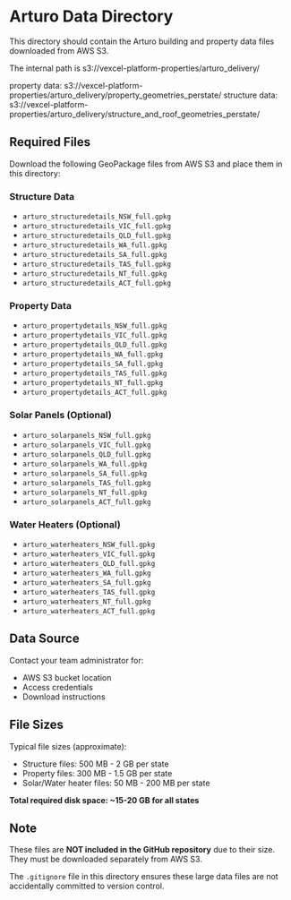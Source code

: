 # Arturo Data Directory

This directory should contain the Arturo building and property data files downloaded from AWS S3.

The internal path is s3://vexcel-platform-properties/arturo_delivery/

property data: s3://vexcel-platform-properties/arturo_delivery/property_geometries_perstate/
structure data: s3://vexcel-platform-properties/arturo_delivery/structure_and_roof_geometries_perstate/

## Required Files

Download the following GeoPackage files from AWS S3 and place them in this directory:

### Structure Data
- `arturo_structuredetails_NSW_full.gpkg`
- `arturo_structuredetails_VIC_full.gpkg`
- `arturo_structuredetails_QLD_full.gpkg`
- `arturo_structuredetails_WA_full.gpkg`
- `arturo_structuredetails_SA_full.gpkg`
- `arturo_structuredetails_TAS_full.gpkg`
- `arturo_structuredetails_NT_full.gpkg`
- `arturo_structuredetails_ACT_full.gpkg`

### Property Data
- `arturo_propertydetails_NSW_full.gpkg`
- `arturo_propertydetails_VIC_full.gpkg`
- `arturo_propertydetails_QLD_full.gpkg`
- `arturo_propertydetails_WA_full.gpkg`
- `arturo_propertydetails_SA_full.gpkg`
- `arturo_propertydetails_TAS_full.gpkg`
- `arturo_propertydetails_NT_full.gpkg`
- `arturo_propertydetails_ACT_full.gpkg`

### Solar Panels (Optional)
- `arturo_solarpanels_NSW_full.gpkg`
- `arturo_solarpanels_VIC_full.gpkg`
- `arturo_solarpanels_QLD_full.gpkg`
- `arturo_solarpanels_WA_full.gpkg`
- `arturo_solarpanels_SA_full.gpkg`
- `arturo_solarpanels_TAS_full.gpkg`
- `arturo_solarpanels_NT_full.gpkg`
- `arturo_solarpanels_ACT_full.gpkg`

### Water Heaters (Optional)
- `arturo_waterheaters_NSW_full.gpkg`
- `arturo_waterheaters_VIC_full.gpkg`
- `arturo_waterheaters_QLD_full.gpkg`
- `arturo_waterheaters_WA_full.gpkg`
- `arturo_waterheaters_SA_full.gpkg`
- `arturo_waterheaters_TAS_full.gpkg`
- `arturo_waterheaters_NT_full.gpkg`
- `arturo_waterheaters_ACT_full.gpkg`

## Data Source

Contact your team administrator for:
- AWS S3 bucket location
- Access credentials
- Download instructions

## File Sizes

Typical file sizes (approximate):
- Structure files: 500 MB - 2 GB per state
- Property files: 300 MB - 1.5 GB per state
- Solar/Water heater files: 50 MB - 200 MB per state

**Total required disk space: ~15-20 GB for all states**

## Note

These files are **NOT included in the GitHub repository** due to their size. They must be downloaded separately from AWS S3.

The `.gitignore` file in this directory ensures these large data files are not accidentally committed to version control.
